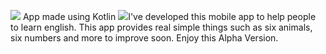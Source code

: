 <img src="{https://img.shields.io/badge/Kotlin-0095D5?&style=for-the-badge&logo=kotlin&logoColor=white}"/> App made using Kotlin
<img src="{https://img.shields.io/badge/Android-3DDC84?style=for-the-badge&logo=android&logoColor=white}"/>I've developed this mobile app to help people to learn english. This app provides
real simple things such as six animals, six numbers and more to improve soon. Enjoy this Alpha Version.
